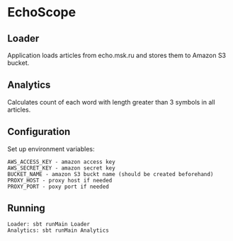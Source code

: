 # EchoScope

## Loader
Application loads articles from echo.msk.ru and stores them to Amazon S3 bucket.

## Analytics
Calculates count of each word with length greater than 3 symbols in all articles.

## Configuration
Set up environment variables:
```
AWS_ACCESS_KEY - amazon access key
AWS_SECRET_KEY - amazon secret key 
BUCKET_NAME - amazon S3 buckt name (should be created beforehand)
PROXY_HOST - proxy host if needed
PROXY_PORT - poxy port if needed
```

## Running
```
Loader: sbt runMain Loader
Analytics: sbt runMain Analytics
```
